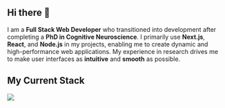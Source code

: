 ## Hi there 👋


I am a **Full Stack Web Developer** who transitioned into development after completing a **PhD in Cognitive Neuroscience**. I primarily use **Next.js**, **React**, and **Node.js** in my projects, enabling me to create dynamic and high-performance web applications. My experience in research drives me to make user interfaces as **intuitive** and **smooth** as possible. 

## My Current Stack

![](https://skillicons.dev/icons?i=js,typescript,react,nodejs,nextjs,prisma,tailwindcss)
